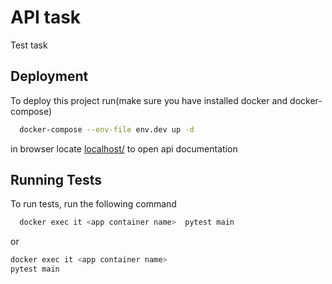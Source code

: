 
# API task
Test task 





## Deployment

To deploy this project run(make sure you have installed docker and docker-compose)

```bash
  docker-compose --env-file env.dev up -d
```
in browser locate [localhost/](https://localhost/api/v1/schema/swagger-ui) to open api documentation

## Running Tests

To run tests, run the following command

```bash
  docker exec it <app container name>  pytest main
```
or
```bash
docker exec it <app container name>
pytest main

